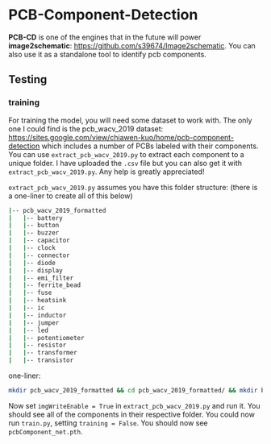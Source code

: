 # PCB-Component-Detection

**PCB-CD** is one of the engines that in the future will power **image2schematic**: https://github.com/s39674/Image2schematic. You can also use it as a standalone tool to identify pcb components.

## Testing

### training

For training the model, you will need some dataset to work with. The only one I could find is the pcb_wacv_2019 dataset: https://sites.google.com/view/chiawen-kuo/home/pcb-component-detection which includes a number of PCBs labeled with their components. You can use `extract_pcb_wacv_2019.py` to extract each component to a unique folder. I have uploaded the `.csv` file but you can also get it with `extract_pcb_wacv_2019.py`. Any help is greatly appreciated!

`extract_pcb_wacv_2019.py` assumes you have this folder structure:
(there is a one-liner to create all of this below)
```bash
|-- pcb_wacv_2019_formatted
|   |-- battery
|   |-- button
|   |-- buzzer
|   |-- capacitor
|   |-- clock
|   |-- connector
|   |-- diode
|   |-- display
|   |-- emi_filter
|   |-- ferrite_bead
|   |-- fuse
|   |-- heatsink
|   |-- ic
|   |-- inductor
|   |-- jumper
|   |-- led
|   |-- potentiometer
|   |-- resistor
|   |-- transformer
|   |-- transistor
```
one-liner:
```bash
mkdir pcb_wacv_2019_formatted && cd pcb_wacv_2019_formatted/ && mkdir battery button buzzer capacitor clock connector diode display emi_filter ferrite_bead fuse heatsink ic inductor jumper led potentiometer resistor transformer transistor
```

Now set `imgWriteEnable = True` in `extract_pcb_wacv_2019.py` and run it. You should see all of the components in their respective folder. You could now run `train.py`, setting `training = False`. You should now see `pcbComponent_net.pth`.
